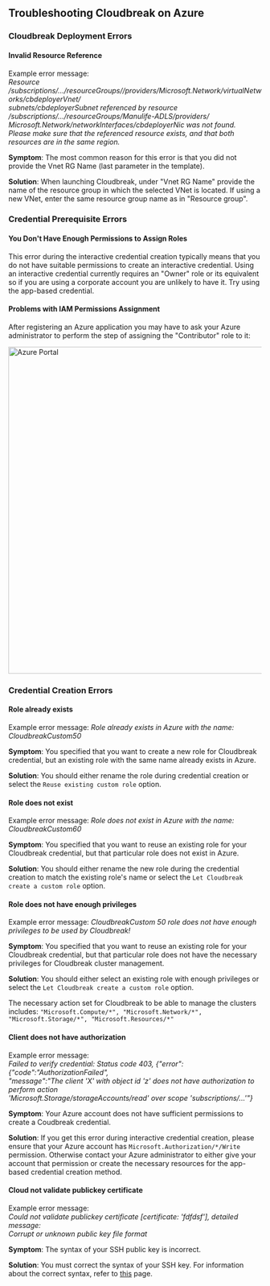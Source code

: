 ## Troubleshooting Cloudbreak on Azure 

### Cloudbreak Deployment Errors 

#### Invalid Resource Reference

Example error message:  
*<span class="cfn-output3">Resource /subscriptions/.../resourceGroups//providers/Microsoft.Network/virtualNetworks/cbdeployerVnet/  
subnets/cbdeployerSubnet referenced by resource /subscriptions/.../resourceGroups/Manulife-ADLS/providers/  
Microsoft.Network/networkInterfaces/cbdeployerNic was not found.  
Please make sure that the referenced resource exists, and that both resources are in the same region.</span>*

**Symptom**: The most common reason for this error is that you did not provide the Vnet RG Name (last parameter in the template).  

**Solution**: When launching Cloudbreak, under "Vnet RG Name" provide the name of the resource group in which the selected VNet is located. If using a new VNet, enter the same resource group name as in "Resource group". 

### Credential Prerequisite Errors

#### You Don't Have Enough Permissions to Assign Roles 

This error during the interactive credential creation typically means that you do not have suitable permissions to create an interactive credential. Using an interactive credential currently requires an "Owner" role or its equivalent so if you are using a corporate account you are unlikely to have it. Try using the app-based credential. 

#### Problems with IAM Permissions Assignment 

After registering an Azure application you may have to ask your Azure administrator to perform the step of assigning the "Contributor" role to it:

<a href="../images/azure-appbased03.png" target="_blank" title="click to enlarge"><img src="../images/azure-appbased03.png" width="650" title="Azure Portal"></a> 


### Credential Creation Errors

#### Role already exists

Example error message: *<span class="cfn-output3">Role already exists in Azure with the name: CloudbreakCustom50</span>*

**Symptom**: You specified that you want to create a new role for Cloudbreak credential, but an existing role with the same name already exists in Azure. 

**Solution**: You should either rename the role during credential creation or select the `Reuse existing custom role` option. 

#### Role does not exist

Example error message: *<span class="cfn-output3">Role does not exist in Azure with the name: CloudbreakCustom60</span>*

**Symptom**: You specified that you want to reuse an existing role for your Cloudbreak credential, but that particular role does not exist in Azure.

**Solution**: You should either rename the new role during the credential creation to match the existing role's name or select the `Let Cloudbreak create a custom role` option. 

#### Role does not have enough privileges 

Example error message: *<span class="cfn-output3">CloudbreakCustom 50 role does not have enough privileges to be used by Cloudbreak!</span>  
<span class="cfn-output3"></span>*

**Symptom**: You specified that you want to reuse an  existing role for your Cloudbreak credential, but that particular role does not have the necessary privileges for Cloudbreak cluster management.

**Solution**: You should either select an existing role with enough privileges or select the `Let Cloudbreak create a custom role` option.
 
The necessary action set for Cloudbreak to be able to manage the clusters includes:
        `"Microsoft.Compute/*",
        "Microsoft.Network/*",
        "Microsoft.Storage/*",
        "Microsoft.Resources/*"`
 
#### Client does not have authorization  

Example error message:  
*<span class="cfn-output3">Failed to verify credential: Status code 403, {"error":{"code":"AuthorizationFailed",  
"message":"The client 'X' with object id 'z' does not have authorization to perform action  
'Microsoft.Storage/storageAccounts/read' over scope 'subscriptions/...'"}</span>*

**Symptom**: Your Azure account does not have sufficient permissions to create a Coudbreak credential. 

**Solution**: If you get this error during interactive credential creation, please ensure that your Azure account has `Microsoft.Authorization/*/Write` permission. Otherwise contact your Azure administrator to either give your account that permission or create the necessary resources for the app-based credential creation method.  
 
#### Cloud not validate publickey certificate

Example error message:  
*<span class="cfn-output3">Could not validate publickey certificate [certificate: 'fdfdsf'], detailed message:   
Corrupt or unknown public key file format</span>*

**Symptom**: The syntax of your SSH public key is incorrect.

**Solution**: You must correct the syntax of your SSH key. For information about the correct syntax, refer to [this](https://tools.ietf.org/html/rfc4716#section-3.6) page.
